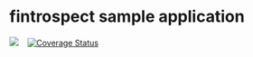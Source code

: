 # fintrospect sample application 

<a href="https://travis-ci.org/daviddenton/finagle-aws" target="_top"><img src="https://travis-ci.org/daviddenton/finagle-aws.svg?branch=master"/></a>&nbsp;&nbsp;&nbsp;
<a href='https://coveralls.io/github/daviddenton/finagle-aws?branch=master'><img src='https://coveralls.io/repos/github/daviddenton/finagle-aws/badge.svg?branch=master' alt='Coverage Status' /></a>
